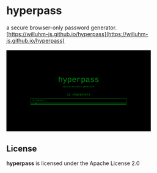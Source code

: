 # hyperpass
a secure browser-only password generator.
<br>
[https://willuhm-js.github.io/hyperpass](https://willuhm-js.github.io/hyperpass)
<br><br>
<img src="preview.png" width="75%"/>

## License
**hyperpass** is licensed under the Apache License 2.0
